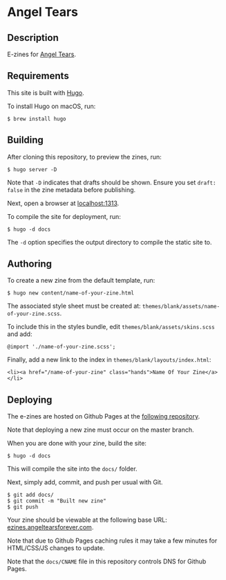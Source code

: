 # Angel Tears

## Description

E-zines for [Angel Tears](https://www.angeltearsforever.com/).

## Requirements

This site is built with [Hugo](https://gohugo.io/).

To install Hugo on macOS, run:

```
$ brew install hugo
```

## Building

After cloning this repository, to preview the zines, run:

```
$ hugo server -D
```

Note that `-D` indicates that drafts should be shown. Ensure you set `draft: false` in the zine metadata before publishing.

Next, open a browser at [localhost:1313](http://localhost:1313/).

To compile the site for deployment, run:

```
$ hugo -d docs
```

The `-d` option specifies the output directory to compile the static site to.

## Authoring

To create a new zine from the default template, run:

```
$ hugo new content/name-of-your-zine.html
```

The associated style sheet must be created at: `themes/blank/assets/name-of-your-zine.scss`.

To include this in the styles bundle, edit `themes/blank/assets/skins.scss` and add:

```
@import './name-of-your-zine.scss';
```

Finally, add a new link to the index in `themes/blank/layouts/index.html`:

```
<li><a href="/name-of-your-zine" class="hands">Name Of Your Zine</a></li>
```

## Deploying

The e-zines are hosted on Github Pages at the [following repository](https://github.com/angeltearsforever/e-books).

Note that deploying a new zine must occur on the master branch.

When you are done with your zine, build the site:

```
$ hugo -d docs
```

This will compile the site into the `docs/` folder.

Next, simply add, commit, and push per usual with Git.

```
$ git add docs/
$ git commit -m "Built new zine"
$ git push
```

Your zine should be viewable at the following base URL: [ezines.angeltearsforever.com](https://ezines.angeltearsforever.com/).

Note that due to Github Pages caching rules it may take a few minutes for HTML/CSS/JS changes to update.

Note that the `docs/CNAME` file in this repository controls DNS for Github Pages.
